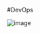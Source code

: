 #DevOps

![image](https://github.com/subhamsingha/DevOpsWithSubham/assets/73743186/3671406e-2c76-4874-b8cc-583047d5fdce)

